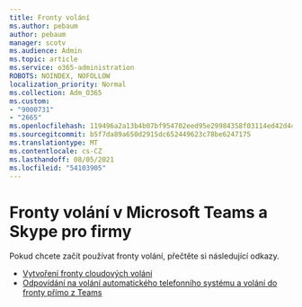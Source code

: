 ```yaml
---
title: Fronty volání
ms.author: pebaum
author: pebaum
manager: scotv
ms.audience: Admin
ms.topic: article
ms.service: o365-administration
ROBOTS: NOINDEX, NOFOLLOW
localization_priority: Normal
ms.collection: Adm_O365
ms.custom:
- "9000731"
- "2665"
ms.openlocfilehash: 119496a2a13b4b07bf954702eed95e29984358f03114ed42d44c26a422292836
ms.sourcegitcommit: b5f7da89a650d2915dc652449623c78be6247175
ms.translationtype: MT
ms.contentlocale: cs-CZ
ms.lasthandoff: 08/05/2021
ms.locfileid: "54103905"
---
```

# <a name="call-queues-in-microsoft-teams-and-skype-for-business"></a>Fronty volání v Microsoft Teams a Skype pro firmy 

Pokud chcete začít používat fronty volání, přečtěte si následující odkazy.

- [Vytvoření fronty cloudových volání](https://docs.microsoft.com/microsoftteams/create-a-phone-system-call-queue)
- [Odpovídání na volání automatického telefonního systému a volání do fronty přímo z Teams](https://docs.microsoft.com/microsoftteams/answer-auto-attendant-and-call-queue-calls)